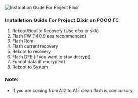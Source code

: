 ![Installation Guide For Project Elixir](https://i.imgur.com/3UmK6nS.png "Installation")

### Installation Guide For Project Elixir on POCO F3

1. Reboot/Boot to Recovery (Use ofox or skk)
2. Flash FW (14.0.9 eea recommended)
3. Flash Rom
4. Flash current recovery 
5. Reboot to recovery
6. Flash DFE (if you want to stay decrypt)
7. Format data (if encrypted)
8. Reboot to System

### Note: 
- If you are coming from A12 to A13 clean flash is compulsory.
